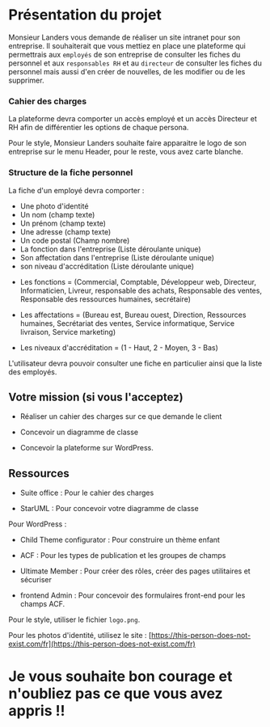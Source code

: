 # Présentation du projet

Monsieur Landers vous demande de réaliser un site intranet pour son entreprise. Il souhaiterait que vous mettiez en place une plateforme qui permettrais aux `employés` de son entreprise de consulter les fiches du personnel et aux `responsables RH` et au `directeur` de consulter les fiches du personnel mais aussi d'en créer de nouvelles, de les modifier ou de les supprimer.

### Cahier des charges

La plateforme devra comporter un accès employé et un accès Directeur et RH afin de différentier les options de chaque persona.

Pour le style, Monsieur Landers souhaite faire apparaitre le logo de son entreprise sur le menu Header, pour le reste, vous avez carte blanche.

### Structure de la fiche personnel

La fiche d'un employé devra comporter : 

* Une photo d'identité
* Un nom (champ texte)
* Un prénom (champ texte)
* Une adresse (champ texte)
* Un code postal (Champ nombre)
* La fonction dans l'entreprise (Liste déroulante unique)
* Son affectation dans l'entreprise (Liste déroulante unique)
* son niveau d'accréditation (Liste déroulante unique)

- Les fonctions = (Commercial, Comptable, Développeur web, Directeur, Informaticien, Livreur, responsable des achats, Responsable des ventes, Responsable des ressources humaines, secrétaire)

- Les affectations = (Bureau est, Bureau ouest, Direction, Ressources humaines, Secrétariat des ventes, Service informatique, Service livraison, Service marketing)

- Les niveaux d'accréditation = (1 - Haut, 2 - Moyen, 3 - Bas)

L'utilisateur devra pouvoir consulter une fiche en particulier ainsi que la liste des employés.

## Votre mission (si vous l'acceptez)

* Réaliser un cahier des charges sur ce que demande le client

* Concevoir un diagramme de classe

* Concevoir la plateforme sur WordPress.


## Ressources

* Suite office  : Pour le cahier des charges

* StarUML : Pour concevoir votre diagramme de classe

Pour WordPress : 

* Child Theme configurator : Pour construire un thème enfant

* ACF : Pour les types de publication et les groupes de champs

* Ultimate Member : Pour créer des rôles, créer des pages utilitaires et sécuriser

* frontend Admin : Pour concevoir des formulaires front-end pour les champs ACF.

Pour le style, utiliser le fichier `logo.png`.

Pour les photos d'identité, utilisez le site : [https://this-person-does-not-exist.com/fr](https://this-person-does-not-exist.com/fr)



# Je vous souhaite bon courage et n'oubliez pas ce que vous avez appris !!

